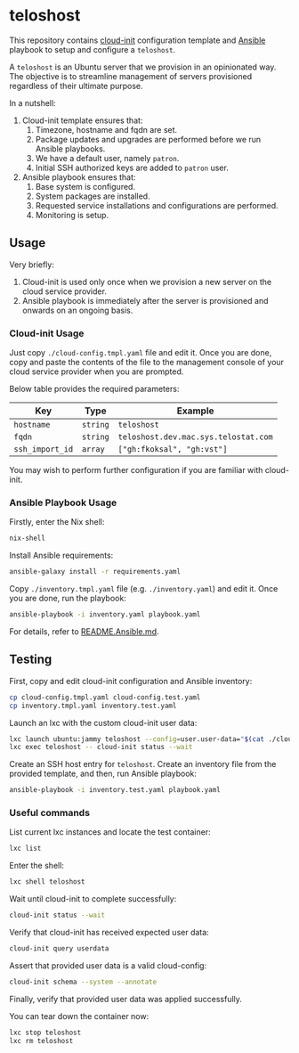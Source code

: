 # teloshost

This repository contains [cloud-init][cloud-init] configuration template and
[Ansible][ansible] playbook to setup and configure a `teloshost`.

A `teloshost` is an Ubuntu server that we provision in an opinionated way. The
objective is to streamline management of servers provisioned regardless of their
ultimate purpose.

In a nutshell:

1. Cloud-init template ensures that:
   1. Timezone, hostname and fqdn are set.
   2. Package updates and upgrades are performed before we run Ansible playbooks.
   3. We have a default user, namely `patron`.
   4. Initial SSH authorized keys are added to `patron` user.
2. Ansible playbook ensures that:
   1. Base system is configured.
   2. System packages are installed.
   3. Requested service installations and configurations are performed.
   4. Monitoring is setup.

## Usage

Very briefly:

1. Cloud-init is used only once when we provision a new server on the cloud
   service provider.
2. Ansible playbook is immediately after the server is provisioned and onwards
   on an ongoing basis.

### Cloud-init Usage

Just copy `./cloud-config.tmpl.yaml` file and edit it. Once you are done, copy
and paste the contents of the file to the management console of your cloud
service provider when you are prompted.

Below table provides the required parameters:

| Key             | Type     | Example                              |
| --------------- | -------- | ------------------------------------ |
| `hostname`      | `string` | `teloshost`                          |
| `fqdn`          | `string` | `teloshost.dev.mac.sys.telostat.com` |
| `ssh_import_id` | `array`  | `["gh:fkoksal", "gh:vst"]`           |

You may wish to perform further configuration if you are familiar with cloud-init.

### Ansible Playbook Usage

Firstly, enter the Nix shell:

```sh
nix-shell
```

Install Ansible requirements:

```sh
ansible-galaxy install -r requirements.yaml
```

Copy `./inventory.tmpl.yaml` file (e.g. `./inventory.yaml`) and edit it. Once
you are done, run the playbook:

```sh
ansible-playbook -i inventory.yaml playbook.yaml
```

For details, refer to [README.Ansible.md](./README.Ansible.md).

## Testing

First, copy and edit cloud-init configuration and Ansible inventory:

```sh
cp cloud-config.tmpl.yaml cloud-config.test.yaml
cp inventory.tmpl.yaml inventory.test.yaml
```

Launch an lxc with the custom cloud-init user data:

```sh
lxc launch ubuntu:jammy teloshost --config=user.user-data="$(cat ./cloud-config.test.yaml)"
lxc exec teloshost -- cloud-init status --wait
```

Create an SSH host entry for `teloshost`. Create an inventory file from the
provided template, and then, run Ansible playbook:

```sh
ansible-playbook -i inventory.test.yaml playbook.yaml
```

### Useful commands

List current lxc instances and locate the test container:

```sh
lxc list
```

Enter the shell:

```sh
lxc shell teloshost
```

Wait until cloud-init to complete successfully:

```sh
cloud-init status --wait
```

Verify that cloud-init has received expected user data:

```sh
cloud-init query userdata
```

Assert that provided user data is a valid cloud-config:

```sh
cloud-init schema --system --annotate
```

Finally, verify that provided user data was applied successfully.

You can tear down the container now:

```sh
lxc stop teloshost
lxc rm teloshost
```

[cloud-init]: https://cloudinit.readthedocs.io
[ansible]: https://docs.ansible.com

